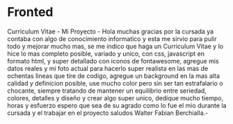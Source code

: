 # Fronted
Curriculum Vitae - Mi Proyecto - 
Hola muchas gracias por la cursada ya contaba con algo de conocimiento informatico y esta me sirvio para pulir todo y mejorar mucho mas, 
se me indico que haga un Curriculum Vitae y lo hice lo mas completo posible, variado y unico, con css, javascript en formato html, y super 
detallado con iconos de fontawesome, agregue mis datos reales y mi foto actual para hacerlo super realista en las mas de ochentas lineas que tire de codigo, 
agregue un background en la mas alta calidad y definicion posible, use mucho color pero sin ser tan estrafalario o chocante, siempre tratando de mantener un equilibrio entre seriedad, colores, detalles y diseño y crear algo super unico, dedique mucho tiempo, horas y esfuerzo espero que sea de su agrado como lo fue el mio durante la cursada y el trabajar en el proyecto saludos Walter Fabian Berchialla.-

